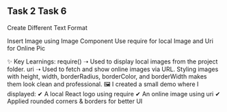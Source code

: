 

## Task 2 Task 6

Create Different Text Format


Insert Image using Image Component
Use require for local Image and Uri for Online Pic



✨ Key Learnings:
require() ➝ Used to display local images from the project folder.
uri ➝ Used to fetch and show online images via URL.
Styling images with height, width, borderRadius, borderColor, and borderWidth makes them look clean and professional.
🖼️ I created a small demo where I displayed:
 ✔ A local React logo using require
 ✔ An online image using uri
 ✔ Applied rounded corners & borders for better UI
